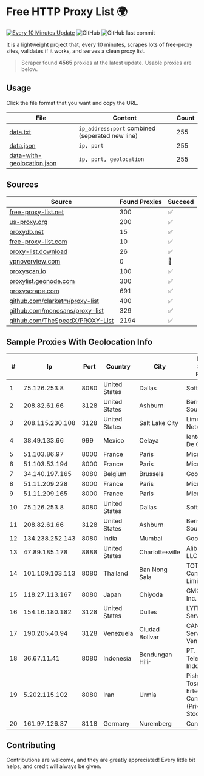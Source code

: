 
# Free HTTP Proxy List 🌍

[![Every 10 Minutes Update](https://github.com/mertguvencli/http-proxy-list/actions/workflows/main.yml/badge.svg?branch=main)](https://github.com/mertguvencli/http-proxy-list/actions/workflows/main.yml)
![GitHub](https://img.shields.io/github/license/mertguvencli/http-proxy-list)
![GitHub last commit](https://img.shields.io/github/last-commit/mertguvencli/http-proxy-list)

It is a lightweight project that, every 10 minutes, scrapes lots of free-proxy sites, validates if it works, and serves a clean proxy list.


> Scraper found **4565** proxies at the latest update. Usable proxies are below.

## Usage

Click the file format that you want and copy the URL.


|File|Content|Count|
|----|-------|-----|
|[data.txt](https://raw.githubusercontent.com/mertguvencli/http-proxy-list/main/proxy-list/data.txt)|`ip_address:port` combined (seperated new line)|255|
|[data.json](https://raw.githubusercontent.com/mertguvencli/http-proxy-list/main/proxy-list/data.json)|`ip, port`|255|
|[data-with-geolocation.json](https://raw.githubusercontent.com/mertguvencli/http-proxy-list/main/proxy-list/data-with-geolocation.json)|`ip, port, geolocation`|255|

## Sources

|Source|Found Proxies|Succeed|
|------|-------------|-------|
|[free-proxy-list.net](https://free-proxy-list.net)|300|✅|
|[us-proxy.org](https://www.us-proxy.org)|200|✅|
|[proxydb.net](http://proxydb.net)|15|✅|
|[free-proxy-list.com](https://free-proxy-list.com/?page=&port=&type%5B%5D=http&type%5B%5D=https&up_time=0&search=Search)|10|✅|
|[proxy-list.download](https://www.proxy-list.download/HTTP)|26|✅|
|[vpnoverview.com](https://vpnoverview.com/privacy/anonymous-browsing/free-proxy-servers)|0|🚫|
|[proxyscan.io](https://www.proxyscan.io)|100|✅|
|[proxylist.geonode.com](https://proxylist.geonode.com/api/proxy-list?limit=300&page=1&sort_by=lastChecked&sort_type=desc&protocols=http,https)|300|✅|
|[proxyscrape.com](https://api.proxyscrape.com/v2/?request=displayproxies&protocol=http&timeout=10000&country=all&ssl=all&anonymity=all)|691|✅|
|[github.com/clarketm/proxy-list](https://raw.githubusercontent.com/clarketm/proxy-list/master/proxy-list-raw.txt)|400|✅|
|[github.com/monosans/proxy-list](https://raw.githubusercontent.com/monosans/proxy-list/main/proxies/http.txt)|329|✅|
|[github.com/TheSpeedX/PROXY-List](https://raw.githubusercontent.com/TheSpeedX/PROXY-List/master/http.txt)|2194|✅|


## Sample Proxies With Geolocation Info

|#|Ip|Port|Country|City|Internet Service Provider|
|-|--|----|-------|----|-------------------------|
|1|75.126.253.8|8080|United States|Dallas|SoftLayer|
|2|208.82.61.66|3128|United States|Ashburn|Bernardi Sounds|
|3|208.115.230.108|3128|United States|Salt Lake City|Limestone Networks|
|4|38.49.133.66|999|Mexico|Celaya|Ientc S De RL De CV|
|5|51.103.86.97|8000|France|Paris|Microsoft|
|6|51.103.53.194|8000|France|Paris|Microsoft|
|7|34.140.197.165|8080|Belgium|Brussels|Google LLC|
|8|51.11.209.228|8000|France|Paris|Microsoft|
|9|51.11.209.165|8000|France|Paris|Microsoft|
|10|75.126.253.8|8080|United States|Dallas|SoftLayer|
|11|208.82.61.66|3128|United States|Ashburn|Bernardi Sounds|
|12|134.238.252.143|8080|India|Mumbai|Google LLC|
|13|47.89.185.178|8888|United States|Charlottesville|Alibaba.com LLC|
|14|101.109.103.113|8080|Thailand|Ban Nong Sala|TOT Public Company Limited|
|15|118.27.113.167|8080|Japan|Chiyoda|GMO Internet, Inc.|
|16|154.16.180.182|3128|United States|Dulles|LYIT Internet Services|
|17|190.205.40.94|3128|Venezuela|Ciudad Bolívar|CANTV Servicios, Venezuela|
|18|36.67.11.41|8080|Indonesia|Bendungan Hilir|PT. Telekomunikasi Indonesia|
|19|5.202.115.102|8080|Iran|Urmia|Pishgaman Toseeh Ertebatat Company (Private Joint Stock)|
|20|161.97.126.37|8118|Germany|Nuremberg|Contabo GmbH|



## Contributing

Contributions are welcome, and they are greatly appreciated! Every
little bit helps, and credit will always be given.

